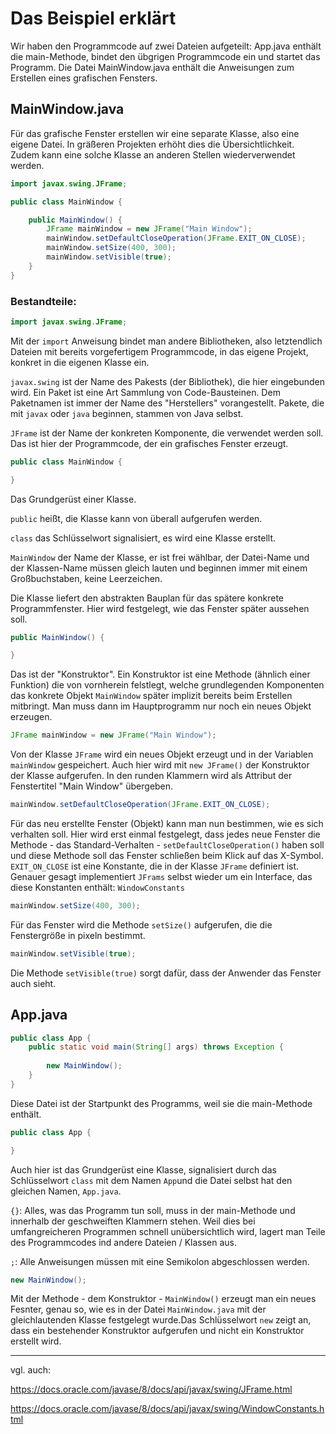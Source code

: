# Das Beispiel erklärt

Wir haben den Programmcode auf zwei Dateien aufgeteilt: App.java enthält die main-Methode, bindet den übgrigen Programmcode ein und startet das Programm. Die Datei MainWindow.java enthält die Anweisungen zum Erstellen eines grafischen Fensters. 

## MainWindow.java

Für das grafische Fenster erstellen wir eine separate Klasse, also eine eigene Datei. In gräßeren Projekten erhöht dies die Übersichtlichkeit. Zudem kann eine solche Klasse an anderen Stellen wiederverwendet werden.

```java
import javax.swing.JFrame;

public class MainWindow {

    public MainWindow() {
        JFrame mainWindow = new JFrame("Main Window");
        mainWindow.setDefaultCloseOperation(JFrame.EXIT_ON_CLOSE);
        mainWindow.setSize(400, 300);
        mainWindow.setVisible(true);
    }   
}
```

### Bestandteile:

```java
import javax.swing.JFrame;
```

Mit der `import` Anweisung bindet man andere Bibliotheken, also letztendlich Dateien mit bereits vorgefertigem Programmcode, in das eigene Projekt, konkret in die eigenen Klasse ein.

`javax.swing` ist der Name des Pakests (der Bibliothek), die hier eingebunden wird. Ein Paket ist eine Art Sammlung von Code-Bausteinen. Dem Paketnamen ist immer der Name des "Herstellers" vorangestellt. Pakete, die mit `javax` oder `java` beginnen, stammen von Java selbst.

`JFrame` ist der Name der konkreten Komponente, die verwendet werden soll. Das ist hier der Programmcode, der ein grafisches Fenster erzeugt.

```java
public class MainWindow {

}
```

Das Grundgerüst einer Klasse.

`public` heißt, die Klasse kann von überall aufgerufen werden.

`class` das Schlüsselwort signalisiert, es wird eine Klasse erstellt.

`MainWindow` der Name der Klasse, er ist frei wählbar, der Datei-Name und der Klassen-Name müssen gleich lauten und beginnen immer mit einem Großbuchstaben, keine Leerzeichen.

Die Klasse liefert den abstrakten Bauplan für das spätere konkrete Programmfenster. Hier wird festgelegt, wie das Fenster später aussehen soll.

```java
public MainWindow() {

}
```

Das ist der "Konstruktor". Ein Konstruktor ist eine Methode (ähnlich einer Funktion) die von vornherein felstlegt, welche grundlegenden Komponenten das konkrete Objekt `MainWindow` später implizit bereits beim Erstellen mitbringt. Man muss dann im Hauptprogramm nur noch ein neues Objekt erzeugen.

```java
JFrame mainWindow = new JFrame("Main Window");
```

Von der Klasse `JFrame` wird ein neues Objekt erzeugt und in der Variablen `mainWindow` gespeichert. Auch hier wird mit `new JFrame()`  der Konstruktor der Klasse aufgerufen. In den runden Klammern wird als Attribut der Fenstertitel "Main Window" übergeben.

```java
mainWindow.setDefaultCloseOperation(JFrame.EXIT_ON_CLOSE);
```

Für das neu erstellte Fenster (Objekt) kann man nun bestimmen, wie es sich verhalten soll. Hier wird erst einmal festgelegt, dass jedes neue Fenster die  Methode - das Standard-Verhalten -  `setDefaultCloseOperation()` haben soll und diese Methode soll das Fenster schließen beim Klick auf das X-Symbol. `EXIT_ON_CLOSE` ist eine Konstante, die in der Klasse `JFrame` definiert ist. Genauer gesagt implementiert `JFrams` selbst wieder um ein Interface, das diese Konstanten enthält: `WindowConstants`

```java
mainWindow.setSize(400, 300);
```

Für das Fenster wird die Methode `setSize()` aufgerufen, die die Fenstergröße in pixeln bestimmt.

```java
mainWindow.setVisible(true);
```

Die Methode `setVisible(true)` sorgt dafür, dass der Anwender das Fenster auch sieht.

## App.java

```java
public class App {
    public static void main(String[] args) throws Exception {
      
        new MainWindow();
    }
}
``` 

Diese Datei ist der Startpunkt des Programms, weil sie die main-Methode enthält.


```java
public class App {

}
```

Auch hier ist das Grundgerüst eine Klasse, signalisiert durch das Schlüsselwort `class` mit dem Namen `App`und die Datei selbst hat den gleichen Namen, `App.java`.

`{}`: Alles, was das Programm tun soll, muss in der main-Methode und innerhalb der geschweiften Klammern stehen. Weil dies bei umfangreicheren Programmen schnell unübersichtlich wird, lagert man Teile des Programmcodes ind andere Dateien / Klassen aus.

` ; `: Alle Anweisungen müssen mit eine Semikolon abgeschlossen werden.

```java
new MainWindow();
```

Mit der Methode - dem Konstruktor - `MainWindow()` erzeugt man ein neues Fesnter, genau so, wie es in der Datei `MainWindow.java` mit der gleichlautenden Klasse festgelegt wurde.Das Schlüsselwort `new` zeigt an, dass ein bestehender Konstruktor aufgerufen und nicht ein Konstruktor erstellt wird.

___


vgl. auch:

https://docs.oracle.com/javase/8/docs/api/javax/swing/JFrame.html

https://docs.oracle.com/javase/8/docs/api/javax/swing/WindowConstants.html
